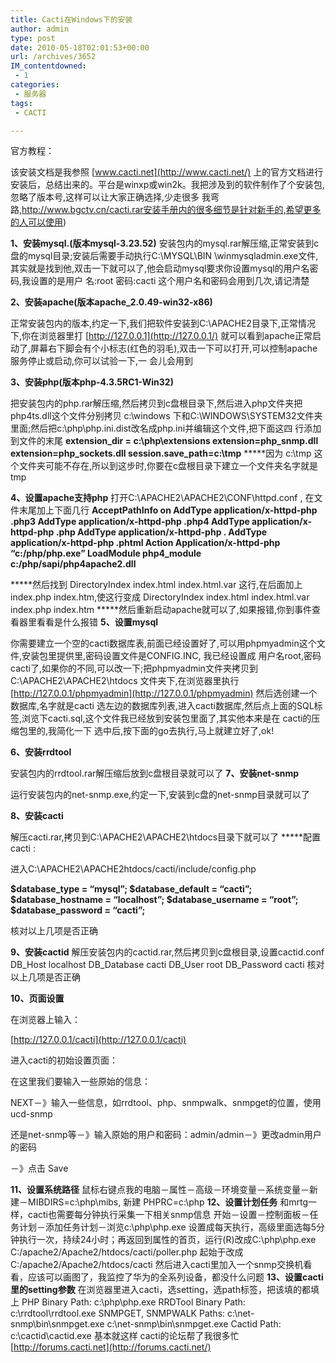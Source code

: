 ```yaml
---
title: Cacti在Windows下的安装
author: admin
type: post
date: 2010-05-18T02:01:53+00:00
url: /archives/3652
IM_contentdowned:
 - 1
categories:
 - 服务器
tags:
 - CACTI

---
```

官方教程：

>

该安装文档是我参照 [www.cacti.net](http://www.cacti.net/) 上的官方文档进行安装后，总结出来的。平台是winxp或win2k。我把涉及到的软件制作了个安装包,忽略了版本号,这样可以让大家正确选择,少走很多 我弯路,http://www.bgctv.cn/cacti.rar安装手册内的很多细节是针对新手的,希望更多的人可以使用)

**1、安装mysql.(版本mysql-3.23.52)**
安装包内的mysql.rar解压缩,正常安装到c盘的mysql目录;安装后需要手动执行C:\MYSQL\BIN \winmysqladmin.exe文件,其实就是找到他,双击一下就可以了,他会启动mysql要求你设置mysql的用户名密码,我设置的是用户 名:root 密码:cacti 这个用户名和密码会用到几次,请记清楚

**2、安装apache(版本apache_2.0.49-win32-x86)**

正常安装包内的版本,约定一下,我们把软件安装到C:\APACHE2目录下,正常情况下,你在浏览器里打 [http://127.0.0.1](http://127.0.0.1/)
就可以看到apache正常启动了,屏幕右下脚会有个小标志(红色的羽毛),双击一下可以打开,可以控制apache服务停止或启动,你可以试验一下,一 会儿会用到

**3、安装php(版本php-4.3.5RC1-Win32)**

把安装包内的php.rar解压缩,然后拷贝到c盘根目录下,然后进入php文件夹把php4ts.dll这个文件分别拷贝 c:\windows 下和C:\WINDOWS\SYSTEM32文件夹里面;然后把c:\php\php.ini.dist改名成php.ini并编辑这个文件,把下面这四 行添加到文件的末尾
**extension_dir = c:\php\extensions
extension=php_snmp.dll
extension=php_sockets.dll
session.save_path=c:\tmp**
\*****因为 c:\tmp 这个文件夹可能不存在,所以到这步时,你要在c盘根目录下建立一个文件夹名字就是 tmp

**4、设置apache支持php**
打开C:\APACHE2\APACHE2\CONF\httpd.conf , 在文件末尾加上下面几行
**AcceptPathInfo on
AddType application/x-httpd-php .php3
AddType application/x-httpd-php .php4
AddType application/x-httpd-php .php
AddType application/x-httpd-php .
AddType application/x-httpd-php .phtml
Action Application/x-httpd-php “c:/php/php.exe”
LoadModule php4_module c:/php/sapi/php4apache2.dll**

\*****然后找到 DirectoryIndex index.html index.html.var 这行,在后面加上 index.php index.htm,使这行变成
DirectoryIndex index.html index.html.var index.php index.htm
\*****然后重新启动apache就可以了,如果报错,你到事件查看器里看看是什么报错
**5、设置mysql**

你需要建立一个空的cacti数据库表,前面已经设置好了,可以用phpmyadmin这个文件,安装包里提供里,密码设置文件是CONFIG.INC, 我已经设置成
用户名root,密码cacti了,如果你的不同,可以改一下;把phpmyadmin文件夹拷贝到C:\APACHE2\APACHE2\htdocs 文件夹下,在浏览器里执行
[http://127.0.0.1/phpmyadmin](http://127.0.0.1/phpmyadmin)
然后选创建一个数据库,名字就是cacti 选左边的数据库列表,进入cacti数据库,然后点上面的SQL标签,浏览下cacti.sql,这个文件我已经放到安装包里面了,其实他本来是在 cacti的压缩包里的,我简化一下
选中后,按下面的go去执行,马上就建立好了,ok!

**6、安装rrdtool**

安装包内的rrdtool.rar解压缩后放到c盘根目录就可以了
**7、安装net-snmp**

运行安装包内的net-snmp.exe,约定一下,安装到c盘的net-snmp目录就可以了

**8、安装cacti**

解压cacti.rar,拷贝到C:\APACHE2\APACHE2\htdocs目录下就可以了
\*****配置cacti :

进入C:\APACHE2\APACHE2htdocs/cacti/include/config.php

**$database_type = “mysql”;
$database_default = “cacti”;
$database_hostname = “localhost”;
$database_username = “root”;
$database_password = “cacti”;**

核对以上几项是否正确

**9、安装cactid**
解压安装包内的cactid.rar,然后拷贝到c盘根目录,设置cactid.conf
DB_Host localhost
DB_Database cacti
DB_User root
DB_Password cacti
核对以上几项是否正确

**10、页面设置**

在浏览器上输入：

[http://127.0.0.1/cacti](http://127.0.0.1/cacti)

进入cacti的初始设置页面：

在这里我们要输入一些原始的信息：

NEXT－》输入一些信息，如rrdtool、php、snmpwalk、snmpget的位置，使用ucd-snmp

还是net-snmp等－》输入原始的用户和密码：admin/admin－》更改admin用户的密码

－》点击 Save

**11、设置系统路径**
鼠标右键点我的电脑－属性－高级－环境变量－系统变量－新建－MIBDIRS=c:\php\mibs, 新建 PHPRC=c:\php
**12、设置计划任务**
和mrtg一样，cacti也需要每分钟执行采集一下相关snmp信息
开始－设置－控制面板－任务计划－添加任务计划－浏览c:\php\php.exe 设置成每天执行，高级里面选每5分钟执行一次，持续24小时；再返回到属性的首页，运行(R)改成C:\php\php.exe C:/apache2/Apache2/htdocs/cacti/poller.php
起始于改成C:/apache2/Apache2/htdocs/cacti
然后进入cacti里加入一个snmp交换机看看，应该可以画图了，我监控了华为的全系列设备，都没什么问题
**13、设置cacti里的setting参数**
在浏览器里进入cacti，选setting，选path标签，把该填的都填上
PHP Binary Path:
c:\php\php.exe
RRDTool Binary Path:
c:\rrdtool\rrdtool.exe
SNMPGET, SNMPWALK Paths:
c:\net-snmp\bin\snmpget.exe
c:\net-snmp\bin\snmpget.exe
Cactid Path:
c:\cactid\cactid.exe
基本就这样
cacti的论坛帮了我很多忙 [http://forums.cacti.net](http://forums.cacti.net/)